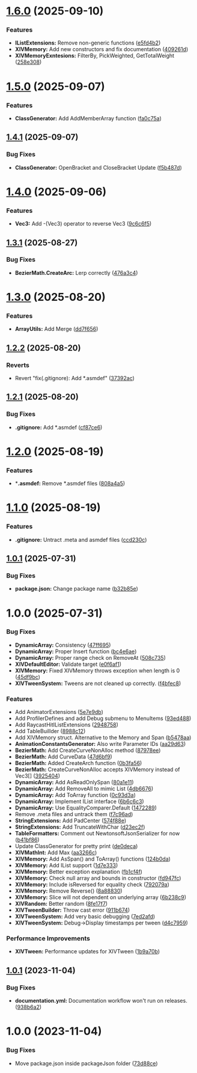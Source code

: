 # [1.6.0](https://github.com/alimertcetin/XIV/compare/v1.5.0...v1.6.0) (2025-09-10)


### Features

* **IListExtensions:** Remove non-generic functions ([e5fd4b2](https://github.com/alimertcetin/XIV/commit/e5fd4b2cc322218897588d30b5fff591c4d57d1c))
* **XIVMemory:** Add new constructors and fix documentation ([409261d](https://github.com/alimertcetin/XIV/commit/409261d02db7861f2907ae6892e8634518339b32))
* **XIVMemoryExntesions:** FilterBy, PickWeighted, GetTotalWeight ([258e308](https://github.com/alimertcetin/XIV/commit/258e3082316d0c99e0554d4b969c6c90ce1fc1c2))

# [1.5.0](https://github.com/alimertcetin/XIV/compare/v1.4.1...v1.5.0) (2025-09-07)


### Features

* **ClassGenerator:** Add AddMemberArray function ([fa0c75a](https://github.com/alimertcetin/XIV/commit/fa0c75a8b86056725939c9b39d6b085ea82c73bd))

## [1.4.1](https://github.com/alimertcetin/XIV/compare/v1.4.0...v1.4.1) (2025-09-07)


### Bug Fixes

* **ClassGenerator:** OpenBracket and CloseBracket Update ([f5b487d](https://github.com/alimertcetin/XIV/commit/f5b487d65b5688b787676739d173de6fc8c84bae))

# [1.4.0](https://github.com/alimertcetin/XIV/compare/v1.3.1...v1.4.0) (2025-09-06)


### Features

* **Vec3:** Add -(Vec3) operator to reverse Vec3 ([9c6c6f5](https://github.com/alimertcetin/XIV/commit/9c6c6f525b0c551af726c1747b25aca36853c0c5))

## [1.3.1](https://github.com/alimertcetin/XIV/compare/v1.3.0...v1.3.1) (2025-08-27)


### Bug Fixes

* **BezierMath.CreateArc:** Lerp correctly ([476a3c4](https://github.com/alimertcetin/XIV/commit/476a3c4efec410cd1d3a6bfb815df0596093ec69))

# [1.3.0](https://github.com/alimertcetin/XIV/compare/v1.2.2...v1.3.0) (2025-08-20)


### Features

* **ArrayUtils:** Add Merge ([dd7f656](https://github.com/alimertcetin/XIV/commit/dd7f656ea50aa2b8203573428d324348f0cf3631))

## [1.2.2](https://github.com/alimertcetin/XIV/compare/v1.2.1...v1.2.2) (2025-08-20)


### Reverts

* Revert "fix(.gitignore): Add *.asmdef" ([37392ac](https://github.com/alimertcetin/XIV/commit/37392acada3c6bd14723fb2628a01fcbfad8608c))

## [1.2.1](https://github.com/alimertcetin/XIV/compare/v1.2.0...v1.2.1) (2025-08-20)


### Bug Fixes

* **.gitignore:** Add *.asmdef ([cf87ce6](https://github.com/alimertcetin/XIV/commit/cf87ce63773c9c9ef4cef3c5f042ae57f65ed732))

# [1.2.0](https://github.com/alimertcetin/XIV/compare/v1.1.0...v1.2.0) (2025-08-19)


### Features

* ***.asmdef:** Remove *.asmdef files ([808a4a5](https://github.com/alimertcetin/XIV/commit/808a4a576f9d597e8e096b894ca32f9b335736c4))

# [1.1.0](https://github.com/alimertcetin/XIV/compare/v1.0.1...v1.1.0) (2025-08-19)


### Features

* **.gitignore:** Untract .meta and asmdef files ([ccd230c](https://github.com/alimertcetin/XIV/commit/ccd230c11eb7be66379d7062db20f1299a42b98d))

## [1.0.1](https://github.com/alimertcetin/XIV/compare/v1.0.0...v1.0.1) (2025-07-31)


### Bug Fixes

* **package.json:** Change package name ([b32b85e](https://github.com/alimertcetin/XIV/commit/b32b85e113cb91e94230a982e379705f43ecfde2))

# 1.0.0 (2025-07-31)


### Bug Fixes

* **DynamicArray:** Consistency ([47ff695](https://github.com/alimertcetin/XIV/commit/47ff6954cd263013fe7839ce0877495a0e027e6b))
* **DynamicArray:** Proper Insert function ([bc4e6ae](https://github.com/alimertcetin/XIV/commit/bc4e6ae0ac40cb890c930e1d50f951c5dfc43dd0))
* **DynamicArray:** Proper range check on RemoveAt ([508c735](https://github.com/alimertcetin/XIV/commit/508c7356cf7602fdd146ccb25ffe50865f409111))
* **XIVDefaultEditor:** Validate target ([e0f6af1](https://github.com/alimertcetin/XIV/commit/e0f6af14063546a38568be971896b447f5b8eee9))
* **XIVMemory:** Fixed XIVMemory throws exception when length is 0 ([45df9bc](https://github.com/alimertcetin/XIV/commit/45df9bc0bff07426ccfb61862430fa4be35517be))
* **XIVTweenSystem:** Tweens are not cleaned up correctly. ([f4bfec8](https://github.com/alimertcetin/XIV/commit/f4bfec8ef8fe95896ae8d0f66f57cb2085dec489))


### Features

* Add AnimatorExtensions ([5e7e9db](https://github.com/alimertcetin/XIV/commit/5e7e9dbcdee6502f158b71cf1146fb44c616a218))
* Add ProfilerDefines and add Debug submenu to MenuItems ([93ed488](https://github.com/alimertcetin/XIV/commit/93ed488d0f53659b70ae03e7343504a6fa11a174))
* Add RaycastHitIListExtensions ([2948758](https://github.com/alimertcetin/XIV/commit/2948758fdad990c990ebbba868f99e1ad98158a3))
* Add TableBuillder ([8988c12](https://github.com/alimertcetin/XIV/commit/8988c128e19ed2a91c499556ca02956a38999af6))
* Add XIVMemory struct. Alternative to the Memory and Span ([b5478aa](https://github.com/alimertcetin/XIV/commit/b5478aa514ae319c2364063ed008e7d2cdc284a6))
* **AnimationConstantsGenerator:** Also write Parameter IDs ([aa29d63](https://github.com/alimertcetin/XIV/commit/aa29d63ea676e37463bb355d06e85e7bdb750fd9))
* **BezierMath:** Add CreateCurveNonAlloc method ([87978ee](https://github.com/alimertcetin/XIV/commit/87978eeb7faaed27bbe789e6bbfe2f28f41dac67))
* **BezierMath:** Add CurveData ([47d6bf9](https://github.com/alimertcetin/XIV/commit/47d6bf9ad3510578370069c527ae830b835da3e6))
* **BezierMath:** Added CreateArch function ([0b3fa56](https://github.com/alimertcetin/XIV/commit/0b3fa56e82b9a77c6a5f0399b32a883ab65d5150))
* **BezierMath:** CreateCurveNonAlloc accepts XIVMemory<Vec3> instead of Vec3[] ([3925404](https://github.com/alimertcetin/XIV/commit/3925404e7ac23578fcd82ed4ad56d08a56594a77))
* **DynamicArray:** Add AsReadOnlySpan ([80a1e11](https://github.com/alimertcetin/XIV/commit/80a1e11e9124d1226e9e29ee3c727b1c9b255104))
* **DynamicArray:** Add RemoveAll to mimic List<T> ([4db6676](https://github.com/alimertcetin/XIV/commit/4db66769fb6f997e32395890c2a9eb6be801cd97))
* **DynamicArray:** Add ToArray function ([0c93d3a](https://github.com/alimertcetin/XIV/commit/0c93d3ac66cd0ed492918e11491631b1326b9e1a))
* **DynamicArray:** Implement IList interface ([6b6c6c3](https://github.com/alimertcetin/XIV/commit/6b6c6c3dd85d7ff6441db499f2da56aca864bff3))
* **DynamicArray:** Use EqualityComparer<T>.Default ([1472289](https://github.com/alimertcetin/XIV/commit/14722895a5d60a3afc9dd2b04d20da84ff99120b))
* Remove .meta files and untrack them ([f7c96ad](https://github.com/alimertcetin/XIV/commit/f7c96ad17bce8136eac138f9eb5c140edced34c2))
* **StringExtensions:** Add PadCenter ([574f88e](https://github.com/alimertcetin/XIV/commit/574f88e90ecfbbb2e83001dd30c5bff5eb320b29))
* **StringExtensions:** Add TruncateWithChar ([d23ec2f](https://github.com/alimertcetin/XIV/commit/d23ec2f35570794e23406683282ce4d81278a538))
* **TableFormatters:** Comment out NewtonsoftJsonSerializer for now ([b41bf86](https://github.com/alimertcetin/XIV/commit/b41bf86e77b17f0c87ba1974eec79ddff84e8b5f))
* Update ClassGenerator for pretty print ([de0deca](https://github.com/alimertcetin/XIV/commit/de0decad20dc6a19b54d1db66d45543750620d19))
* **XIVMathInt:** Add Max ([aa3266c](https://github.com/alimertcetin/XIV/commit/aa3266c207d0edaf1982e7a657612748670362d8))
* **XIVMemory:** Add AsSpan() and ToArray() functions ([124b0da](https://github.com/alimertcetin/XIV/commit/124b0da32534d5293ae4e27d6f36ad57d54becb0))
* **XIVMemory:** Add IList support ([1d7e333](https://github.com/alimertcetin/XIV/commit/1d7e333abd8d4ca71db4fda63080ef6322049e5a))
* **XIVMemory:** Better exception explanation ([fb1cf4f](https://github.com/alimertcetin/XIV/commit/fb1cf4ff4b93cc11ed398d723bce90cb91478a38))
* **XIVMemory:** Check null array and bounds in constructor ([fd947fc](https://github.com/alimertcetin/XIV/commit/fd947fc12a30e86e2b71a6c3faa839702d755922))
* **XIVMemory:** Include isReversed for equality check ([792079a](https://github.com/alimertcetin/XIV/commit/792079af696ebd1561788b3f280aadba87e68efb))
* **XIVMemory:** Remove Reverse() ([8a88830](https://github.com/alimertcetin/XIV/commit/8a8883085c8684d967bca3f40f6a6c795f8fc265))
* **XIVMemory:** Slice will not dependent on underlying array ([6b238c9](https://github.com/alimertcetin/XIV/commit/6b238c9e8bd26ec9cfaca9f572200f6e4cd87c22))
* **XIVRandom:** Better random ([8fe17f7](https://github.com/alimertcetin/XIV/commit/8fe17f7e55f9ada09e092ba7cf714f4c38a3d9ce))
* **XIVTweenBuilder:** Throw cast error ([911b674](https://github.com/alimertcetin/XIV/commit/911b674b3c8a8048deebdf48f5c179545a8e9f26))
* **XIVTweenSystem:** Add very basic debugging ([7ed2afd](https://github.com/alimertcetin/XIV/commit/7ed2afd58b0b4a670e6180bfa3229f8faf97b75f))
* **XIVTweenSystem:** Debug->Display timestamps per tween ([d4c7959](https://github.com/alimertcetin/XIV/commit/d4c79597c6f209ddbe1762beb90d56c457b92dce))


### Performance Improvements

* **XIVTween:** Performance updates for XIVTween ([1b9a70b](https://github.com/alimertcetin/XIV/commit/1b9a70bf40d2a043f17631bcb1c14de7763cfbe7))

## [1.0.1](https://github.com/alimertcetin/UnityPackageTemplate/compare/v1.0.0...v1.0.1) (2023-11-04)


### Bug Fixes

* **documentation.yml:** Documentation workflow won't run on releases. ([938b6a2](https://github.com/alimertcetin/UnityPackageTemplate/commit/938b6a236f04082701c7c7f9ff613f2a53e5cbb8))

# 1.0.0 (2023-11-04)


### Bug Fixes

* Move package.json inside packageJson folder ([73d88ce](https://github.com/alimertcetin/UnityPackageTemplate/commit/73d88ce673ef2256c7e447101e00e430a54241ea))
